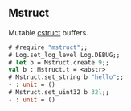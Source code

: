 ## Mstruct

Mutable [cstruct](https://github.com/mirage/ocaml-cstruct) buffers.

```ocaml
# #require "mstruct";;
# Log.set_log_level Log.DEBUG;;
# let b = Mstruct.create 9;;
val b : Mstruct.t = <abstr>
# Mstruct.set_string b "hello";;
- : unit = ()
# Mstruct.set_uint32 b 32l;;
- : unit = ()
```